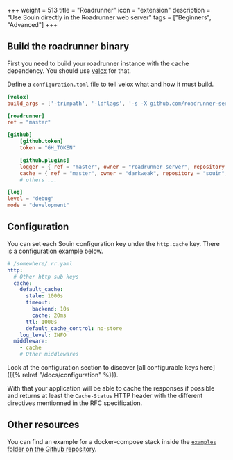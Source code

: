 +++
weight = 513
title = "Roadrunner"
icon = "extension"
description = "Use Souin directly in the Roadrunner web server"
tags = ["Beginners", "Advanced"]
+++

## Build the roadrunner binary
First you need to build your roadrunner instance with the cache dependency. You should use [velox](github.com/roadrunner-server/velox) for that.

Define a `configuration.toml` file to tell velox what and how it must build.
```toml
[velox]
build_args = ['-trimpath', '-ldflags', '-s -X github.com/roadrunner-server/roadrunner/v2/internal/meta.version=${VERSION} -X github.com/roadrunner-server/roadrunner/v2/internal/meta.buildTime=${TIME}']

[roadrunner]
ref = "master"

[github]
    [github.token]
    token = "GH_TOKEN"

    [github.plugins]
    logger = { ref = "master", owner = "roadrunner-server", repository = "logger" }
    cache = { ref = "master", owner = "darkweak", repository = "souin", folder = "/plugins/roadrunner" }
	# others ...

[log]
level = "debug"
mode = "development"
```

## Configuration
You can set each Souin configuration key under the `http.cache` key. There is a configuration example below.
```yaml
# /somewhere/.rr.yaml
http:
  # Other http sub keys
  cache:
    default_cache:
      stale: 1000s
      timeout:
        backend: 10s
        cache: 20ms
      ttl: 1000s
      default_cache_control: no-store
    log_level: INFO
  middleware:
    - cache
    # Other middlewares
```

Look at the configuration section to discover [all configurable keys here]({{% relref "/docs/configuration" %}}).

With that your application will be able to cache the responses if possible and returns at least the `Cache-Status` HTTP header with the different directives mentionned in the RFC specification.

Other resources
---------------
You can find an example for a docker-compose stack inside the [`examples` folder on the Github repository](https://github.com/HobMartin/souin/tree/master/plugins/roadrunner/examples).
